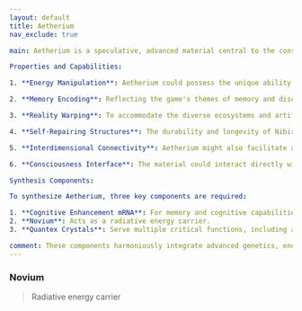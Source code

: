 ```yaml
---
layout: default
title: Aetherium
nav_exclude: true

main: Aetherium is a speculative, advanced material central to the construction and functioning of the space station Nibiru. Its unique properties and capabilities make it an essential component in various high-tech applications.

Properties and Capabilities:

1. **Energy Manipulation**: Aetherium could possess the unique ability to manipulate and store vast amounts of energy in a stable form, making it the heart of Nibiru's power systems. This would allow the station to support life, maintain its structure, and power any defenses or systems without the need for traditional fuel sources.

2. **Memory Encoding**: Reflecting the game's themes of memory and discovery, Aetherium might have the intrinsic capability to store and project memories. This property could be central to the mechanism through which Vagabonds recover their pasts, with the station itself acting as a vast memory bank.

3. **Reality Warping**: To accommodate the diverse ecosystems and artificial environments within Nibiru, Aetherium could allow for the manipulation of physical laws, creating spaces where the impossible becomes possible. This would explain the existence of vastly different habitats and the cohabitation of myriad species with varying needs.

4. **Self-Repairing Structures**: The durability and longevity of Nibiru could be attributed to Aetherium's ability to repair and maintain the station's structure, automatically correcting damages and adapting its form to meet new requirements or threats.

5. **Interdimensional Connectivity**: Aetherium might also facilitate access to alternate dimensions or realities, serving as a bridge or gateway. This could explain Nibiru's elusive nature, allowing it to remain hidden or move through the cosmos in ways that defy conventional travel.

6. **Consciousness Interface**: The material could interact directly with the consciousness of beings, allowing for intuitive control of the station's systems and an empathetic bond between Nibiru and its inhabitants. This would add a mystical or almost magical aspect to the technology of the station.

Synthesis Components:

To synthesize Aetherium, three key components are required:

1. **Cognitive Enhancement mRNA**: For memory and cognitive capabilities.
2. **Novium**: Acts as a radiative energy carrier.
3. **Quantex Crystals**: Serve multiple critical functions, including acting as a catalyst for synthesis, providing dimensional stability, amplifying and regulating energy, and contributing to the formation of a memory matrix.

comment: These components harmoniously integrate advanced genetics, energy manipulation, and quantum physics to produce Aetherium, a material with unparalleled properties suited for the sophisticated technology of the space station Nibiru.
---
```


### Novium

> Radiative energy carrier